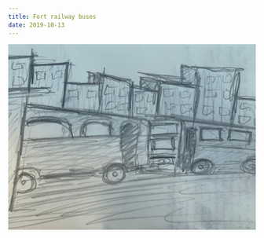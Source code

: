 ```yaml
---
title: Fort railway buses
date: 2019-10-13
---
```


!['Fort railway buses'](image/93Fortrailwaybuses1.jpg)

